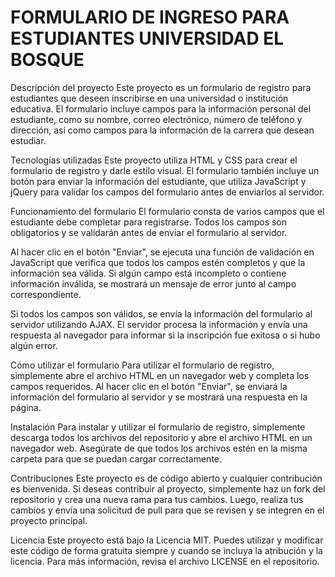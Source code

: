 # FORMULARIO DE INGRESO PARA ESTUDIANTES UNIVERSIDAD EL BOSQUE

Descripción del proyecto
Este proyecto es un formulario de registro para estudiantes que deseen inscribirse en una universidad o institución educativa. El formulario incluye campos para la información personal del estudiante, como su nombre, correo electrónico, número de teléfono y dirección, así como campos para la información de la carrera que desean estudiar.

Tecnologías utilizadas
Este proyecto utiliza HTML y CSS para crear el formulario de registro y darle estilo visual. El formulario también incluye un botón para enviar la información del estudiante, que utiliza JavaScript y jQuery para validar los campos del formulario antes de enviarlos al servidor.

Funcionamiento del formulario
El formulario consta de varios campos que el estudiante debe completar para registrarse. Todos los campos son obligatorios y se validarán antes de enviar el formulario al servidor.

Al hacer clic en el botón "Enviar", se ejecuta una función de validación en JavaScript que verifica que todos los campos estén completos y que la información sea válida. Si algún campo está incompleto o contiene información inválida, se mostrará un mensaje de error junto al campo correspondiente.

Si todos los campos son válidos, se envía la información del formulario al servidor utilizando AJAX. El servidor procesa la información y envía una respuesta al navegador para informar si la inscripción fue exitosa o si hubo algún error.

Cómo utilizar el formulario
Para utilizar el formulario de registro, simplemente abre el archivo HTML en un navegador web y completa los campos requeridos. Al hacer clic en el botón "Enviar", se enviará la información del formulario al servidor y se mostrará una respuesta en la página.

Instalación
Para instalar y utilizar el formulario de registro, simplemente descarga todos los archivos del repositorio y abre el archivo HTML en un navegador web. Asegúrate de que todos los archivos estén en la misma carpeta para que se puedan cargar correctamente.

Contribuciones
Este proyecto es de código abierto y cualquier contribución es bienvenida. Si deseas contribuir al proyecto, simplemente haz un fork del repositorio y crea una nueva rama para tus cambios. Luego, realiza tus cambios y envía una solicitud de pull para que se revisen y se integren en el proyecto principal.

Licencia
Este proyecto está bajo la Licencia MIT. Puedes utilizar y modificar este código de forma gratuita siempre y cuando se incluya la atribución y la licencia. Para más información, revisa el archivo LICENSE en el repositorio.
